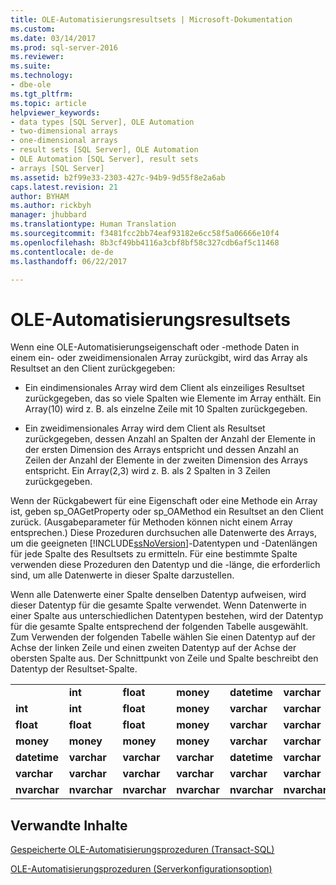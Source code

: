 ```yaml
---
title: OLE-Automatisierungsresultsets | Microsoft-Dokumentation
ms.custom: 
ms.date: 03/14/2017
ms.prod: sql-server-2016
ms.reviewer: 
ms.suite: 
ms.technology:
- dbe-ole
ms.tgt_pltfrm: 
ms.topic: article
helpviewer_keywords:
- data types [SQL Server], OLE Automation
- two-dimensional arrays
- one-dimensional arrays
- result sets [SQL Server], OLE Automation
- OLE Automation [SQL Server], result sets
- arrays [SQL Server]
ms.assetid: b2f99e33-2303-427c-94b9-9d55f8e2a6ab
caps.latest.revision: 21
author: BYHAM
ms.author: rickbyh
manager: jhubbard
ms.translationtype: Human Translation
ms.sourcegitcommit: f3481fcc2bb74eaf93182e6cc58f5a06666e10f4
ms.openlocfilehash: 8b3cf49bb4116a3cbf8bf58c327cdb6af5c11468
ms.contentlocale: de-de
ms.lasthandoff: 06/22/2017

---
```

# <a name="ole-automation-result-sets"></a>OLE-Automatisierungsresultsets
  Wenn eine OLE-Automatisierungseigenschaft oder -methode Daten in einem ein- oder zweidimensionalen Array zurückgibt, wird das Array als Resultset an den Client zurückgegeben:  
  
-   Ein eindimensionales Array wird dem Client als einzeiliges Resultset zurückgegeben, das so viele Spalten wie Elemente im Array enthält. Ein Array(10) wird z. B. als einzelne Zeile mit 10 Spalten zurückgegeben.  
  
-   Ein zweidimensionales Array wird dem Client als Resultset zurückgegeben, dessen Anzahl an Spalten der Anzahl der Elemente in der ersten Dimension des Arrays entspricht und dessen Anzahl an Zeilen der Anzahl der Elemente in der zweiten Dimension des Arrays entspricht. Ein Array(2,3) wird z. B. als 2 Spalten in 3 Zeilen zurückgegeben.  
  
 Wenn der Rückgabewert für eine Eigenschaft oder eine Methode ein Array ist, geben sp_OAGetProperty oder sp_OAMethod ein Resultset an den Client zurück. (Ausgabeparameter für Methoden können nicht einem Array entsprechen.) Diese Prozeduren durchsuchen alle Datenwerte des Arrays, um die geeigneten [!INCLUDE[ssNoVersion](../../includes/ssnoversion-md.md)]-Datentypen und -Datenlängen für jede Spalte des Resultsets zu ermitteln. Für eine bestimmte Spalte verwenden diese Prozeduren den Datentyp und die -länge, die erforderlich sind, um alle Datenwerte in dieser Spalte darzustellen.  
  
 Wenn alle Datenwerte einer Spalte denselben Datentyp aufweisen, wird dieser Datentyp für die gesamte Spalte verwendet. Wenn Datenwerte in einer Spalte aus unterschiedlichen Datentypen bestehen, wird der Datentyp für die gesamte Spalte entsprechend der folgenden Tabelle ausgewählt. Zum Verwenden der folgenden Tabelle wählen Sie einen Datentyp auf der Achse der linken Zeile und einen zweiten Datentyp auf der Achse der obersten Spalte aus. Der Schnittpunkt von Zeile und Spalte beschreibt den Datentyp der Resultset-Spalte.  
  
||||||||  
|-|-|-|-|-|-|-|  
||**int**|**float**|**money**|**datetime**|**varchar**|**nvarchar**|  
|**int**|**int**|**float**|**money**|**varchar**|**varchar**|**nvarchar**|  
|**float**|**float**|**float**|**money**|**varchar**|**varchar**|**nvarchar**|  
|**money**|**money**|**money**|**money**|**varchar**|**varchar**|**nvarchar**|  
|**datetime**|**varchar**|**varchar**|**varchar**|**datetime**|**varchar**|**nvarchar**|  
|**varchar**|**varchar**|**varchar**|**varchar**|**varchar**|**varchar**|**nvarchar**|  
|**nvarchar**|**nvarchar**|**nvarchar**|**nvarchar**|**nvarchar**|**nvarchar**|**nvarchar**|  
  
## <a name="related-content"></a>Verwandte Inhalte  
 [Gespeicherte OLE-Automatisierungsprozeduren &#40;Transact-SQL&#41;](../../relational-databases/system-stored-procedures/ole-automation-stored-procedures-transact-sql.md)  
  
 [OLE-Automatisierungsprozeduren (Serverkonfigurationsoption)](../../database-engine/configure-windows/ole-automation-procedures-server-configuration-option.md)  
  
  
